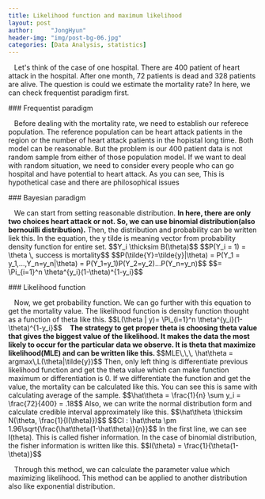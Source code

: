 ```yaml
---
title: Likelihood function and maximum likelihood
layout: post
author:     "JongHyun"
header-img: "img/post-bg-06.jpg"
categories: [Data Analysis, statistics]
---
```

<p>
	&nbsp;&nbsp;&nbsp;Let's think of the case of one hospital. There are 400 patient of heart attack in the hospital. 
	After one month, 72 patients is dead and 328 patients are alive. The question is could we estimate the mortality rate?
	In here, we can check frequentist paradigm first.
</p>
### Frequentist paradigm
<p>
	&nbsp;&nbsp;&nbsp;Before dealing with the mortality rate, we need to establish our referece population. The reference population
	can be heart attack patients in the region or the number of heart attack patients in the hopistal long time. Both model can be 
	reasonable. But the problem is our 400 patient data is not random sample from either of those population model. If we want to deal
	with random situation, we need to consider every people who can go hospital and have potential to heart attack. As you can see,
	This is hypothetical case and there are philosophical issues
</p>
### Bayesian paradigm
<p>
	&nbsp;&nbsp;&nbsp;We can start from setting reasonable distribution. <b>In here, there are only two choices heart attack or not.
	So, we can use binomial distribution(also bernouilli distribution).</b> Then, the distribution and probability can be written liek this.
	In the equation, the y tilde is meaning vector from probability density function for entire set.
	$$Y_i \thicksim B(\theta)$$ 
	$$P(Y_i = 1) = \theta \, success is mortality$$
	$$P(\tilde{Y}=\tilde{y}|\theta) = P(Y_1 = y_1,...,Y_n=y_n|\theta) = P(Y_1=y_1)P(Y_2=y_2)...P(Y_n=y_n)$$
	$$= \Pi_{i=1}^n \theta^{y_i}(1-\theta)^{1-y_i}$$
</p>
### Likelihood function
<p>
	&nbsp;&nbsp;&nbsp;Now, we get probability function. We can go further with this equation to get the mortality value. The likelihood function is density
	function thought as a function of theta like this.
	$$L(\theta | y)= \Pi_{i=1}^n \theta^{y_i}(1-\theta)^{1-y_i}$$
	&nbsp;&nbsp;&nbsp;<b>The strategy to get proper theta is choosing theta value that gives the biggest value of the likelihood. It makes the data the most
	likely to occur for the particular data we observe. It is theta that maximize likelihood(MLE) and can be written like this. </b>
	$$MLE\,\,\, \hat\theta = argmax\,L(\theta|\tilde{y})$$
	Then, only left thing is differentiate previous likelihood function and get the theta value which can make function maximum or differentiation is 0.
	If we differentiate the function and get the value, the mortality can be calculated like this. You can see this is same with calculating average of the sample.
	$$\hat\theta = \frac{1}{n} \sum y_i = \frac{72}{400} = .18$$
	Also, we can write the normal distribution form and calculate credible interval approximately like this.  
	$$\hat\theta \thicksim N(\theta, \frac{1}{I(\theta)})$$
	$$CI : \hat\theta \pm 1.96\sqrt{\frac{\hat\theta(1-\hat\theta)}{n}}$$
	In the first line, we can see I(theta). This is called fisher information. In the case of binomial distribution, the fisher information is written like this.
	$$I(\theta) = \frac{1}{\theta(1-\theta)}$$
</p>
<p>
	&nbsp;&nbsp;&nbsp;Through this method, we can calculate the parameter value which maximizing likelihood. This method can be applied to another distribution also like exponential
	distribution. 
</p>

